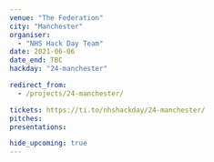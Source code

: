 ```yaml
---
venue: "The Federation"
city: "Manchester"
organiser:
  - "NHS Hack Day Team"
date: 2021-06-06
date_end: TBC
hackday: "24-manchester"

redirect_from:
  - /projects/24-manchester/

tickets: https://ti.to/nhshackday/24-manchester/
pitches: 
presentations: 

hide_upcoming: true
---
```

